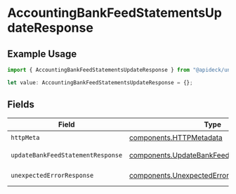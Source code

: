 # AccountingBankFeedStatementsUpdateResponse

## Example Usage

```typescript
import { AccountingBankFeedStatementsUpdateResponse } from "@apideck/unify/models/operations";

let value: AccountingBankFeedStatementsUpdateResponse = {};
```

## Fields

| Field                                                                                                    | Type                                                                                                     | Required                                                                                                 | Description                                                                                              |
| -------------------------------------------------------------------------------------------------------- | -------------------------------------------------------------------------------------------------------- | -------------------------------------------------------------------------------------------------------- | -------------------------------------------------------------------------------------------------------- |
| `httpMeta`                                                                                               | [components.HTTPMetadata](../../models/components/httpmetadata.md)                                       | :heavy_check_mark:                                                                                       | N/A                                                                                                      |
| `updateBankFeedStatementResponse`                                                                        | [components.UpdateBankFeedStatementResponse](../../models/components/updatebankfeedstatementresponse.md) | :heavy_minus_sign:                                                                                       | Bank Feed Statements                                                                                     |
| `unexpectedErrorResponse`                                                                                | [components.UnexpectedErrorResponse](../../models/components/unexpectederrorresponse.md)                 | :heavy_minus_sign:                                                                                       | Unexpected error                                                                                         |